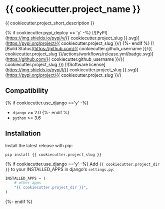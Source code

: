 # {{ cookiecutter.project_name }}
{{ cookiecutter.project_short_description }}

{% if cookiecutter.pypi_deploy == 'y' -%}
[![PyPI](https://img.shields.io/pypi/v/{{ cookiecutter.project_slug }}.svg)](https://pypi.org/project/{{ cookiecutter.project_slug }}/)
{%- endif %}
[![Build Status](https://github.com/{{ cookiecutter.github_username }}/{{ cookiecutter.project_slug }}/actions/workflows/release.yml/badge.svg)](https://github.com/{{ cookiecutter.github_username }}/{{ cookiecutter.project_slug }})
[![Software license](https://img.shields.io/pypi/l/{{ cookiecutter.project_slug }}.svg)](https://pypi.org/project/{{ cookiecutter.project_slug }}/)

## Compatibility
{% if cookiecutter.use_django =='y' -%}
* `django` >= 2.0
{%- endif %}
* `python` >= 3.6

## Installation
Install the latest release with pip:

```shell
pip install {{ cookiecutter.project_slug }}
```

{% if cookiecutter.use_django =='y' -%}
Add `{{ cookiecutter.project_dir }}` to your INSTALLED_APPS in django's `settings.py`:

```python
INSTALLED_APPS = (
    # other apps
    "{{ cookiecutter.project_dir }}",
)
```
{%- endif %}
